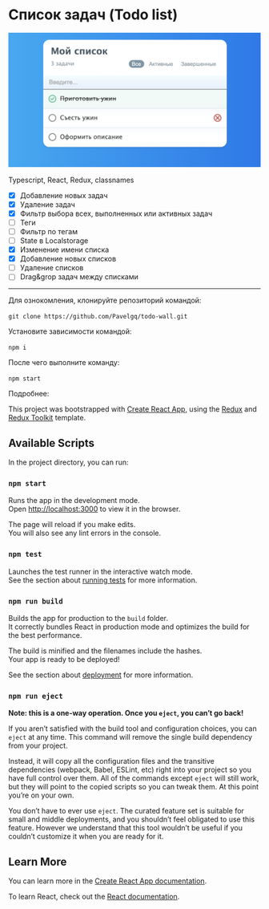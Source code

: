# Список задач (Todo list)

![Внешний вид приложения Todo list](/assets/images/screen.png)

Typescript, React, Redux, classnames

- [x] Добавление новых задач
- [x] Удаление задач
- [x] Фильтр выбора всех, выполненных или активных задач
- [ ] Теги
- [ ] Фильтр по тегам
- [ ] State в Localstorage
- [x] Изменение имени списка
- [x] Добавление новых списков
- [ ] Удаление списков
- [ ] Drag&grop задач между списками

---

Для ознокомления, клонируйте репозиторий командой:

`git clone https://github.com/Pavelgq/todo-wall.git`

Установите зависимости командой:

`npm i`

После чего выполните команду:

`npm start`

Подробнее:

This project was bootstrapped with [Create React App](https://github.com/facebook/create-react-app), using the [Redux](https://redux.js.org/) and [Redux Toolkit](https://redux-toolkit.js.org/) template.

## Available Scripts

In the project directory, you can run:

### `npm start`

Runs the app in the development mode.<br />
Open [http://localhost:3000](http://localhost:3000) to view it in the browser.

The page will reload if you make edits.<br />
You will also see any lint errors in the console.

### `npm test`

Launches the test runner in the interactive watch mode.<br />
See the section about [running tests](https://facebook.github.io/create-react-app/docs/running-tests) for more information.

### `npm run build`

Builds the app for production to the `build` folder.<br />
It correctly bundles React in production mode and optimizes the build for the best performance.

The build is minified and the filenames include the hashes.<br />
Your app is ready to be deployed!

See the section about [deployment](https://facebook.github.io/create-react-app/docs/deployment) for more information.

### `npm run eject`

**Note: this is a one-way operation. Once you `eject`, you can’t go back!**

If you aren’t satisfied with the build tool and configuration choices, you can `eject` at any time. This command will remove the single build dependency from your project.

Instead, it will copy all the configuration files and the transitive dependencies (webpack, Babel, ESLint, etc) right into your project so you have full control over them. All of the commands except `eject` will still work, but they will point to the copied scripts so you can tweak them. At this point you’re on your own.

You don’t have to ever use `eject`. The curated feature set is suitable for small and middle deployments, and you shouldn’t feel obligated to use this feature. However we understand that this tool wouldn’t be useful if you couldn’t customize it when you are ready for it.

## Learn More

You can learn more in the [Create React App documentation](https://facebook.github.io/create-react-app/docs/getting-started).

To learn React, check out the [React documentation](https://reactjs.org/).
